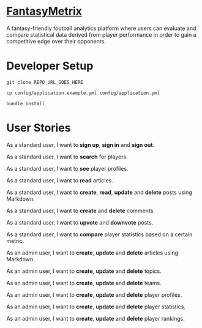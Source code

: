 # [FantasyMetrix](https://fantasymetrix.herokuapp.com)

A fantasy-friendly football analytics platform where users can evaluate and compare statistical data derived from player performance in order to gain a competitive edge over their opponents. 


# Developer Setup

```
git clone REPO_URL_GOES_HERE

cp config/application.example.yml config/application.yml

bundle install
```


# User Stories

As a standard user, I want to **sign up**, **sign in** and **sign out**.

As a standard user, I want to **search** for players.

As a standard user, I want to **see** player profiles.

As a standard user, I want to **read** articles.

As a standard user, I want to **create**, **read**, **update** and **delete** posts using Markdown.

As a standard user, I want to **create** and **delete** comments.

As a standard user, I want to **upvote** and **downvote** posts.

As a standard user, I want to **compare** player statistics based on a certain metric.

As an admin user, I want to **create**, **update** and **delete** articles using Markdown.

As an admin user, I want to **create**, **update** and **delete** topics.

As an admin user, I want to **create**, **update** and **delete** teams.

As an admin user, I want to **create**, **update** and **delete** player profiles.

As an admin user, I want to **create**, **update** and **delete** player statistics.

As an admin user, I want to **create**, **update** and **delete** player rankings.




